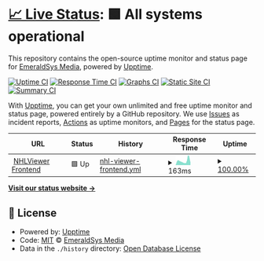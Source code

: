 # [📈 Live Status](https://EmeraldSys.github.io/emeraldsys-status-v2): <!--live status--> **🟩 All systems operational**

This repository contains the open-source uptime monitor and status page for [EmeraldSys Media](https://www.emeraldsys.xyz), powered by [Upptime](https://github.com/upptime/upptime).

[![Uptime CI](https://github.com/EmeraldSys/emeraldsys-status-v2/workflows/Uptime%20CI/badge.svg)](https://github.com/EmeraldSys/emeraldsys-status-v2/actions?query=workflow%3A%22Uptime+CI%22)
[![Response Time CI](https://github.com/EmeraldSys/emeraldsys-status-v2/workflows/Response%20Time%20CI/badge.svg)](https://github.com/EmeraldSys/emeraldsys-status-v2/actions?query=workflow%3A%22Response+Time+CI%22)
[![Graphs CI](https://github.com/EmeraldSys/emeraldsys-status-v2/workflows/Graphs%20CI/badge.svg)](https://github.com/EmeraldSys/emeraldsys-status-v2/actions?query=workflow%3A%22Graphs+CI%22)
[![Static Site CI](https://github.com/EmeraldSys/emeraldsys-status-v2/workflows/Static%20Site%20CI/badge.svg)](https://github.com/EmeraldSys/emeraldsys-status-v2/actions?query=workflow%3A%22Static+Site+CI%22)
[![Summary CI](https://github.com/EmeraldSys/emeraldsys-status-v2/workflows/Summary%20CI/badge.svg)](https://github.com/EmeraldSys/emeraldsys-status-v2/actions?query=workflow%3A%22Summary+CI%22)

With [Upptime](https://upptime.js.org), you can get your own unlimited and free uptime monitor and status page, powered entirely by a GitHub repository. We use [Issues](https://github.com/EmeraldSys/emeraldsys-status-v2/issues) as incident reports, [Actions](https://github.com/EmeraldSys/emeraldsys-status-v2/actions) as uptime monitors, and [Pages](https://EmeraldSys.github.io/emeraldsys-status-v2) for the status page.

<!--start: status pages-->
<!-- This summary is generated by Upptime (https://github.com/upptime/upptime) -->
<!-- Do not edit this manually, your changes will be overwritten -->
<!-- prettier-ignore -->
| URL | Status | History | Response Time | Uptime |
| --- | ------ | ------- | ------------- | ------ |
| <img alt="" src="https://icons.duckduckgo.com/ip3/nhlv.emeraldsys.xyz.ico" height="13"> [NHLViewer Frontend](https://nhlv.emeraldsys.xyz) | 🟩 Up | [nhl-viewer-frontend.yml](https://github.com/EmeraldSys/emeraldsys-status-v2/commits/HEAD/history/nhl-viewer-frontend.yml) | <details><summary><img alt="Response time graph" src="./graphs/nhl-viewer-frontend/response-time-week.png" height="20"> 163ms</summary><br><a href="https://status.emeraldsys.xyz/history/nhl-viewer-frontend"><img alt="Response time 133" src="https://img.shields.io/endpoint?url=https%3A%2F%2Fraw.githubusercontent.com%2FEmeraldSys%2Femeraldsys-status-v2%2FHEAD%2Fapi%2Fnhl-viewer-frontend%2Fresponse-time.json"></a><br><a href="https://status.emeraldsys.xyz/history/nhl-viewer-frontend"><img alt="24-hour response time 86" src="https://img.shields.io/endpoint?url=https%3A%2F%2Fraw.githubusercontent.com%2FEmeraldSys%2Femeraldsys-status-v2%2FHEAD%2Fapi%2Fnhl-viewer-frontend%2Fresponse-time-day.json"></a><br><a href="https://status.emeraldsys.xyz/history/nhl-viewer-frontend"><img alt="7-day response time 163" src="https://img.shields.io/endpoint?url=https%3A%2F%2Fraw.githubusercontent.com%2FEmeraldSys%2Femeraldsys-status-v2%2FHEAD%2Fapi%2Fnhl-viewer-frontend%2Fresponse-time-week.json"></a><br><a href="https://status.emeraldsys.xyz/history/nhl-viewer-frontend"><img alt="30-day response time 148" src="https://img.shields.io/endpoint?url=https%3A%2F%2Fraw.githubusercontent.com%2FEmeraldSys%2Femeraldsys-status-v2%2FHEAD%2Fapi%2Fnhl-viewer-frontend%2Fresponse-time-month.json"></a><br><a href="https://status.emeraldsys.xyz/history/nhl-viewer-frontend"><img alt="1-year response time 133" src="https://img.shields.io/endpoint?url=https%3A%2F%2Fraw.githubusercontent.com%2FEmeraldSys%2Femeraldsys-status-v2%2FHEAD%2Fapi%2Fnhl-viewer-frontend%2Fresponse-time-year.json"></a></details> | <details><summary><a href="https://status.emeraldsys.xyz/history/nhl-viewer-frontend">100.00%</a></summary><a href="https://status.emeraldsys.xyz/history/nhl-viewer-frontend"><img alt="All-time uptime 100.00%" src="https://img.shields.io/endpoint?url=https%3A%2F%2Fraw.githubusercontent.com%2FEmeraldSys%2Femeraldsys-status-v2%2FHEAD%2Fapi%2Fnhl-viewer-frontend%2Fuptime.json"></a><br><a href="https://status.emeraldsys.xyz/history/nhl-viewer-frontend"><img alt="24-hour uptime 100.00%" src="https://img.shields.io/endpoint?url=https%3A%2F%2Fraw.githubusercontent.com%2FEmeraldSys%2Femeraldsys-status-v2%2FHEAD%2Fapi%2Fnhl-viewer-frontend%2Fuptime-day.json"></a><br><a href="https://status.emeraldsys.xyz/history/nhl-viewer-frontend"><img alt="7-day uptime 100.00%" src="https://img.shields.io/endpoint?url=https%3A%2F%2Fraw.githubusercontent.com%2FEmeraldSys%2Femeraldsys-status-v2%2FHEAD%2Fapi%2Fnhl-viewer-frontend%2Fuptime-week.json"></a><br><a href="https://status.emeraldsys.xyz/history/nhl-viewer-frontend"><img alt="30-day uptime 100.00%" src="https://img.shields.io/endpoint?url=https%3A%2F%2Fraw.githubusercontent.com%2FEmeraldSys%2Femeraldsys-status-v2%2FHEAD%2Fapi%2Fnhl-viewer-frontend%2Fuptime-month.json"></a><br><a href="https://status.emeraldsys.xyz/history/nhl-viewer-frontend"><img alt="1-year uptime 100.00%" src="https://img.shields.io/endpoint?url=https%3A%2F%2Fraw.githubusercontent.com%2FEmeraldSys%2Femeraldsys-status-v2%2FHEAD%2Fapi%2Fnhl-viewer-frontend%2Fuptime-year.json"></a></details>

<!--end: status pages-->

[**Visit our status website →**](https://EmeraldSys.github.io/emeraldsys-status-v2)

## 📄 License

- Powered by: [Upptime](https://github.com/upptime/upptime)
- Code: [MIT](./LICENSE) © [EmeraldSys Media](https://www.emeraldsys.xyz)
- Data in the `./history` directory: [Open Database License](https://opendatacommons.org/licenses/odbl/1-0/)
